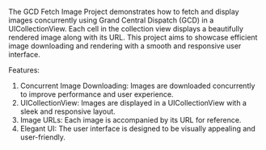 The GCD Fetch Image Project demonstrates how to fetch and display images concurrently using Grand Central Dispatch (GCD) in a UICollectionView. Each cell in the collection view displays a beautifully rendered image along with its URL. This project aims to showcase efficient image downloading and rendering with a smooth and responsive user interface.

Features: 

1. Concurrent Image Downloading: Images are downloaded concurrently to improve performance and user experience.
2. UICollectionView: Images are displayed in a UICollectionView with a sleek and responsive layout.
3. Image URLs: Each image is accompanied by its URL for reference.
4. Elegant UI: The user interface is designed to be visually appealing and user-friendly.

